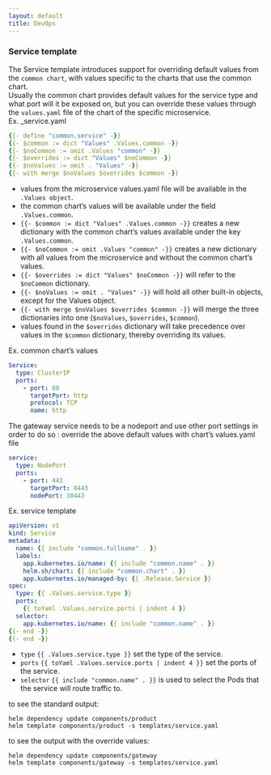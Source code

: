 ```yaml
---
layout: default
title: DevOps
---
```

### Service template

The Service template introduces support for overriding default values from the `common chart`, with values specific to the charts that use the common chart.<br>
Usually the common chart provides default values for the service type and what port will it be exposed on, but you can override these values through the `values.yaml` file of the chart of the specific microservice.<br>
Ex. _service.yaml
```yaml
{{- define "common.service" -}}
{{- $common := dict "Values" .Values.common -}}
{{- $noCommon := omit .Values "common" -}}
{{- $overrides := dict "Values" $noCommon -}}
{{- $noValues := omit . "Values" -}}
{{- with merge $noValues $overrides $common -}}
```
- values from the microservice values.yaml file will be available in the `.Values object`.
- the common chart’s values will be available under the field `.Values.common`.
- `{{- $common := dict "Values" .Values.common -}}` creates a new dictionary with the common chart’s values available under the key `.Values.common`.
- `{{- $noCommon := omit .Values "common" -}}` creates a new dictionary with all values from the microservice and without the common chart’s values.
- `{{- $overrides := dict "Values" $noCommon -}}` will refer to the `$noCommon` dictionary.
- `{{- $noValues := omit . "Values" -}}` will hold all other built-in objects, except for the Values object.
- `{{- with merge $noValues $overrides $common -}}` will merge the three dictionaries into one (`$noValues`, `$overrides`, `$common`).
- values found in the `$overrides` dictionary will take precedence over values in the `$common` dictionary, thereby overriding its values.

Ex. common chart’s values
```yaml
Service:
  type: ClusterIP
  ports:
    - port: 80
      targetPort: http
      protocol: TCP
      name: http
```
The gateway service needs to be a nodeport and use other port settings in order to do so :
override the above default values with chart’s values.yaml file
```yaml
service:
  type: NodePort
  ports:
    - port: 443
      targetPort: 8443
      nodePort: 30443
```

Ex. service template
```yaml
apiVersion: v1
kind: Service
metadata:
  name: {{ include "common.fullname" . }}
  labels:
    app.kubernetes.io/name: {{ include "common.name" . }}
    helm.sh/chart: {{ include "common.chart" . }}
    app.kubernetes.io/managed-by: {{ .Release.Service }}
spec:
  type: {{ .Values.service.type }}
  ports:
    {{ toYaml .Values.service.ports | indent 4 }}
  selector:
    app.kubernetes.io/name: {{ include "common.name" . }}
{{- end -}}
{{- end -}}
```

- `type` `{{ .Values.service.type }}` set the type of the service.
- `ports` `{{ toYaml .Values.service.ports | indent 4 }}` set the ports of the service.
- `selector` `{{ include "common.name" . }}` is used to select the Pods that the service will route traffic to.

to see the standard output:
```shell
helm dependency update components/product
helm template components/product -s templates/service.yaml
```
to see the output with the override values:
```shell
helm dependency update components/gateway
helm template components/gateway -s templates/service.yaml
```